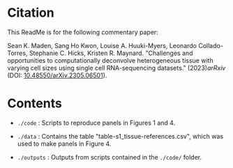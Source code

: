 # Citation

This ReadMe is for the following commentary paper:

Sean K. Maden, Sang Ho Kwon, Louise A. Huuki-Myers, Leonardo Collado-Torres, Stephanie C. Hicks, Kristen R. Maynard. "Challenges and opportunities to computationally deconvolve heterogeneous tissue with varying cell sizes using single cell RNA-sequencing datasets." (2023)_arRxiv_ (DOI: [10.48550/arXiv.2305.06501](https://doi.org/10.48550/arXiv.2305.06501)).

# Contents

* `./code` : Scripts to reproduce panels in Figures 1 and 4.

* `./data` : Contains the table "table-s1_tissue-references.csv", which was used to make panels in Figure 4.

* `./outputs` : Outputs from scripts contained in the `./code/` folder.

